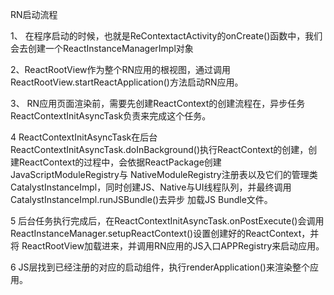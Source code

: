 RN启动流程

1、 在程序启动的时候，也就是ReContextactActivity的onCreate()函数中，我们会去创建一个ReactInstanceManagerImpl对象

2、ReactRootView作为整个RN应用的根视图，通过调用ReactRootView.startReactApplication()方法启动RN应用。

3、 RN应用页面渲染前，需要先创建ReactContext的创建流程在，异步任务ReactContextInitAsyncTask负责来完成这个任务。

4 ReactContextInitAsyncTask在后台ReactContextInitAsyncTask.doInBackground()执行ReactContext的创建，创建ReactContext的过程中，会依据ReactPackage创建JavaScriptModuleRegistry与
NativeModuleRegistry注册表以及它们的管理类CatalystInstanceImpl，同时创建JS、Native与UI线程队列，并最终调用CatalystInstanceImpl.runJSBundle()去异步
加载JS Bundle文件。

5 后台任务执行完成后，在ReactContextInitAsyncTask.onPostExecute()会调用ReactInstanceManager.setupReactContext()设置创建好的ReactContext，并将
ReactRootView加载进来，并调用RN应用的JS入口APPRegistry来启动应用。

6 JS层找到已经注册的对应的启动组件，执行renderApplication()来渲染整个应用。

